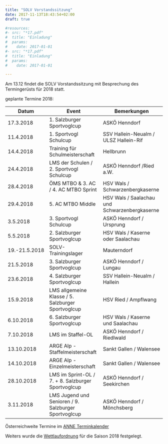 ```yaml
---
title: "SOLV Vorstandssitzung"
date: 2017-11-13T18:43:54+02:00
draft: true

#resources:
#- src: "*17.pdf"
#  title: "Einladung"
#  params:
#    date: 2017-01-01
#- src: "*17.pdf"
#  title: "Einladung"
#  params:
#    date: 2017-01-01

---
```


Am 13.12 findet die SOLV Vorstandssitzung mit Besprechung des Termingerüsts für 2018 statt.

<!-- more -->

geplante Termine 2018:

Datum | Event | Bemerkungen
---|---|---
17.3.2018 | 1. Salzburger Sportvoglcup | ASKÖ Henndorf
11.4.2018 | 1. Sportvogl Schulcup | SSV Hallein-Neualm / ULSZ Hallein-Rif
14.4.2018 | Training für Schulmeisterschaft | Hellbrunn
24.4.2018 | LMS der Schulen / 2. Sportvogl Schulcup | ASKÖ Henndorf /Ried a.W.
28.4.2018 | ÖMS MTBO & 3. AC / 4. AC MTBO Sprint | HSV Wals / Schwarzenbergkaserne
29.4.2018 | 5. AC MTBO Middle | HSV Wals / Saalachau und Schwarzenbergkaserne
3.5.2018 | 3. Sportvogl Schulcup | ASKÖ Henndorf / Ursprung
5.5.2018 | 2. Salzburger Sportvoglcup | HSV Wals / Kaserne oder Saalachau
19.-21.5.2018 | SOLV-Trainingslager | Mauterndorf
21.5.2018 | 3. Salzburger Sportvoglcup | ASKÖ Henndorf / Lungau
23.6.2018 | 4. Salzburger Sportvoglcup | SSV Hallein-Neualm / Hallein
15.9.2018 | LMS allgemeine Klasse / 5. Salzburger Sportvoglcup | HSV Ried / Ampflwang
6.10.2018 | 6. Salzburger Sportvoglcup | HSV Wals / Kaserne und Saalachau
7.10.2018 | LMS im Staffel-OL | ASKÖ Henndorf / Riedlwald
13.10.2018 | ARGE Alp - Staffelmeisterschaft | Sankt Gallen / Walensee
14.10.2018 | ARGE Alp - Einzelmeisterschaft | Sankt Gallen / Walensee
28.10.2018 | LMS im Sprint-OL / 7. + 8. Salzburger Sportvoglcup | ASKÖ Henndorf / Seekirchen
3.11.2018 | LMS Jugend und Senioren / 9. Salzburger Sportvoglcup | ASKÖ Henndorf / Mönchsberg

Österreichweite Termine im [ANNE Terminkalender](http://www.oefol.at/termineergebnisse/kuenftige-termine.html)

Weiters wurde die [Wettlaufordnung](/event/2018/wettlaufordnung) für die Saison 2018 festgelegt.